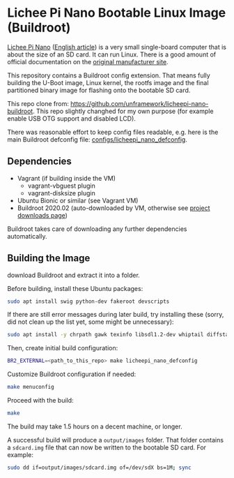 # Lichee Pi Nano Bootable Linux Image (Buildroot)

[Lichee Pi Nano](http://nano.lichee.pro/index.html) ([English article](https://www.cnx-software.com/2018/08/17/licheepi-nano-cheap-sd-card-sized-linux-board/)) is a very small single-board computer that is about the size of an SD card. It can run Linux.
There is a good amount of official documentation on the [original manufacturer site](http://nano.lichee.pro/get_started/first_eye.html).

This repository contains a Buildroot config extension. That means fully building the U-Boot image, Linux kernel, the rootfs image and the final partitioned binary image for flashing onto the bootable SD card.

This repo clone from: https://github.com/unframework/licheepi-nano-buildroot. This repo slightly changhed for my own purpose (for example enable USB OTG support and disabled LCD). 

There was reasonable effort to keep config files readable, e.g. here is the main Buildroot defconfig file: [configs/licheepi_nano_defconfig](configs/licheepi_nano_defconfig).

## Dependencies

- Vagrant (if building inside the VM)
  - vagrant-vbguest plugin
  - vagrant-disksize plugin
- Ubuntu Bionic or similar (see Vagrant VM)
- Buildroot 2020.02 (auto-downloaded by VM, otherwise see [project downloads page](https://buildroot.org/download.html))

Buildroot takes care of downloading any further dependencies automatically.

## Building the Image

download Buildroot and extract it into a folder.

Before building, install these Ubuntu packages:

```sh
sudo apt install swig python-dev fakeroot devscripts
```

If there are still error messages during later build, try installing these (sorry, did not clean up the list yet, some might be unnecessary):

```sh
sudo apt install -y chrpath gawk texinfo libsdl1.2-dev whiptail diffstat cpio libssl-dev
```

Then, create initial build configuration:

```sh
BR2_EXTERNAL=<path_to_this_repo> make licheepi_nano_defconfig
```

Customize Buildroot configuration if needed:

```sh
make menuconfig
```

Proceed with the build:

```sh
make
```

The build may take 1.5 hours on a decent machine, or longer. 

A successful build will produce a `output/images` folder. That folder contains a `sdcard.img` file that can now be written to the bootable SD card. For example:

```sh
sudo dd if=output/images/sdcard.img of=/dev/sdX bs=1M; sync
```

